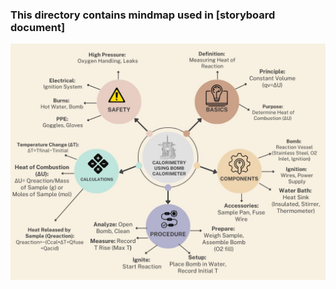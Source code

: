 ### This directory contains mindmap used in [storyboard document]
![image alt](https://github.com/deveducode/Calorimetry-using-Bomb-Calorimeter-EdusimVirtual-RECK-/blob/7b2fe5a6680982129db9865ab0631c5ad4e9138d/storyboard/mindmap/mindmap.jpg)
